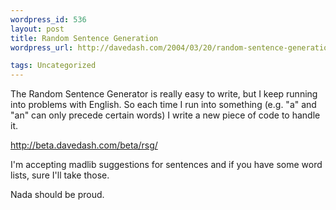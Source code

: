 ```yaml
--- 
wordpress_id: 536
layout: post
title: Random Sentence Generation
wordpress_url: http://davedash.com/2004/03/20/random-sentence-generation/

tags: Uncategorized
---
```


The Random Sentence Generator is really easy to write, but I keep running into problems with English.  So each time I run into something (e.g. "a" and "an" can only precede certain words) I write a new piece of code to handle it.

http://beta.davedash.com/beta/rsg/

I'm accepting madlib suggestions for sentences and if you have some word lists, sure I'll take those.

Nada should be proud.
